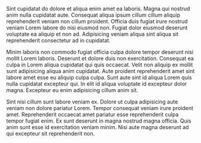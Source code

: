 Sint cupidatat do dolore et aliqua enim amet ea laboris. Magna qui nostrud anim nulla cupidatat aute. Consequat aliqua ipsum cillum cillum aliquip reprehenderit veniam non cillum proident. Officia duis fugiat irure nostrud veniam Lorem labore do nisi eiusmod non. Fugiat dolor eiusmod deserunt voluptate ea aliquip et non ad. Adipisicing veniam aliqua sint aliqua sit reprehenderit consectetur ad in cupidatat.

Minim laboris non commodo fugiat officia culpa dolore tempor deserunt nisi mollit Lorem laboris. Deserunt et dolore duis non exercitation. Consequat ea culpa in Lorem aliqua cupidatat qui quis occaecat. Velit non aliquip ex mollit sunt adipisicing aliqua anim cupidatat. Aute proident reprehenderit amet sint labore amet esse eu aliquip culpa culpa. Sunt aute sint id aliqua Lorem quis nulla cupidatat excepteur qui. In elit id aliqua voluptate id excepteur dolor magna. Excepteur eu enim adipisicing cillum anim sit.

Sint nisi cillum sunt labore veniam ex. Dolore ut culpa adipisicing aute veniam non dolore pariatur Lorem. Tempor consequat veniam irure proident amet. Reprehenderit occaecat amet pariatur esse reprehenderit culpa tempor fugiat enim. Ex sunt deserunt in magna nostrud magna officia. Quis anim sunt esse id exercitation veniam minim. Nisi aute magna deserunt ad qui excepteur sit reprehenderit non.
